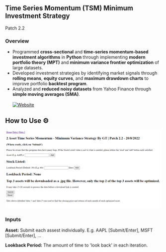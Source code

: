 ## Time Series Momentum (TSM) Minimum Investment Strategy 
Patch 2.2
### Overview
- Programmed **cross-sectional** and **time-series momentum-based investment algorithms** in **Python** through implementing **modern portfolio theory (MPT)** and **minimum variance frontier optimization** of large datasets. 
- Developed investment strategies by identifying market signals through **rolling means**, **equity curves**, and **maximum drawdown charts** to improve portfolio **backtest program**.
- Analyzed and **reduced noisy datasets** from Yahoo Finance through **simple moving averages (SMA)**.
<br /><br />[![Website](https://img.shields.io/badge/-Website-green)](https://tsm-min.herokuapp.com)

## How to Use ⚙️
![Main_Page](https://github.com/gateTang/TSM-Minimum-Investment-Strategy/blob/d3403967038898ce9f9ad6833d00b7a0092c2d20/readme_img/main_page.png)
### Inputs
**Asset:** Submit each assest individually. E.g. AAPL [Submit/Enter], MSFT [Submit/Enter], ...

**Lookback Period:** The amount of time to 'look back' in each iteration.
